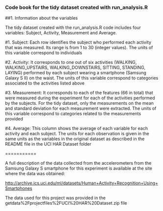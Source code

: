 ### Code book for the tidy dataset created with run_analysis.R
 
##1. Information about the variables

The tidy dataset created with the run_analysis.R code includes four variables: Subject, Activity, Measurement and Average.

#1. Subject: 
Each row identifies the subject who performed each activity that was measured. Its range is from 1 to 30 (integer values). The units of this variable correspond to individuals

#2. Activity: 
It corresponds to one out of six activities (WALKING, WALKING_UPSTAIRS, WALKING_DOWNSTAIRS, SITTING, STANDING, LAYING) performed by each subject wearing a smartphone (Samsung Galaxy S II) on the waist. The units of this variable correspond to categories associated to the activities listed above

#3. Measurement: 
It corresponds to each of the features (66 in total) that were measured during the experiment for each of the activities performed by the subjects. For the tidy dataset, only the measurements on the mean and standard deviation for each measurement were extracted. The units of this variable correspond to categories related to the measurements provided

#4. Average: 
This column shows the average of each variable for each activity and each subject. The units for each observation is given in the same units as the variables in the original dataset as described in the README file in the UCI HAR Dataset folder

===========

A full description of the data collected from the accelerometers from the Samsung Galaxy S smartphone for this experiment is available at the site where the data was obtained: 

http://archive.ics.uci.edu/ml/datasets/Human+Activity+Recognition+Using+Smartphones 

The data used for this project was provided in the getdata%2Fprojectfiles%2FUCI%20HAR%20Dataset.zip file

